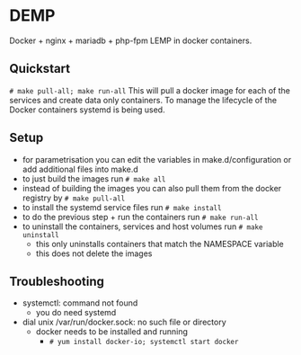 # DEMP

Docker + nginx + mariadb + php-fpm
LEMP in docker containers.

## Quickstart
`# make pull-all; make run-all`
This will pull a docker image for each of the services and
create data only containers. To manage the lifecycle of the
Docker containers systemd is being used.

## Setup
- for parametrisation you can edit the variables in make.d/configuration or add additional files into make.d
- to just build the images run `# make all`
- instead of building the images you can also pull them from the docker registry by `# make pull-all`
- to install the systemd service files run `# make install`
- to do the previous step + run the containers run `# make run-all`
- to uninstall the containers, services and host volumes run `# make uninstall`
    - this only uninstalls containers that match the NAMESPACE variable
    - this does not delete the images

## Troubleshooting
- systemctl: command not found
    - you do need systemd
- dial unix /var/run/docker.sock: no such file or directory
    - docker needs to be installed and running
        - `# yum install docker-io; systemctl start docker`
